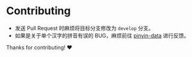 # Contributing


* 发送 Pull Request 时麻烦将目标分支修改为 `develop` 分支。
* 如果是关于单个汉字的拼音有误的 BUG，麻烦前往 [pinyin-data](https://github.com/mozillazg/pinyin-data/issues) 进行反馈。


Thanks for contributing! :heart:
